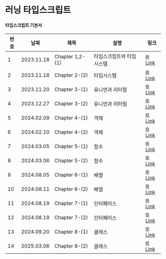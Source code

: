 # 러닝 타입스크립트

#### 타입스크립트 기본서
| 번호 | 날짜         | 제목              | 설명            | 링크   |
|----|------------|-----------------|---------------|--------|
| 1  | 2023.11.18 | Chapter 1,2-(1) | 타입스크립트와 타입시스템 | [🌐Link](https://indigochi1d.tistory.com/2) |
| 2  | 2023.11.18 | Chapter 2-(2)   | 타입시스템         | [🌐Link](https://indigochi1d.tistory.com/3) |
| 3  | 2023.11.20 | Chapter 3-(1)   | 유니언과 리터럴      | [🌐Link](https://indigochi1d.tistory.com/5) |
| 4  | 2023.12.27 | Chapter 3-(2)   | 유니언과 리터럴      | [🌐Link](https://indigochi1d.tistory.com/9) |
| 5  | 2024.02.09 | Chapter 4-(1)   | 객체            | [🌐Link](https://indigochi1d.tistory.com/27) |
| 6  | 2024.02.10 | Chapter 4-(2)   | 객체            | [🌐Link](https://indigochi1d.tistory.com/28) |
| 7  | 2024.03.05 | Chapter 5-(1)   | 함수            | [🌐Link](https://indigochi1d.tistory.com/29) |
| 8  | 2024.03.06 | Chapter 5-(2)   | 함수            | [🌐Link](https://indigochi1d.tistory.com/31) |
| 9  | 2024.08.05 | Chapter 6-(1)   | 배열            | [🌐Link](https://indigochi1d.tistory.com/33) |
| 10 | 2024.08.11 | Chapter 6-(2)   | 배열            | [🌐Link](https://indigochi1d.tistory.com/34) |
| 11 | 2024.08.19 | Chapter 7-(1)   | 인터페이스         | [🌐Link](https://indigochi1d.tistory.com/36) |
| 12 | 2024.08.19 | Chapter 7-(2)   | 인터페이스         | [🌐Link](https://indigochi1d.tistory.com/37) |
| 13 | 2024.09.20 | Chapter 8-(1)   | 클래스           |  [🌐Link](https://indigochi1d.tistory.com/39) |
| 14 | 2025.03.06 | Chapter 8-(2)   | 클래스           |  [🌐Link](https://indigochi1d.tistory.com/42) |

